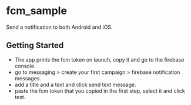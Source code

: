 # fcm_sample

Send a notification to both Android and iOS.

## Getting Started

* The app prints the fcm token on launch, copy it and go to the firebase console.
* go to messaging > create your first campaign > firebase notification messages.
* add a title and a text and click send text message.
* paste the fcm token that you copied in the first step, select it and click test.



